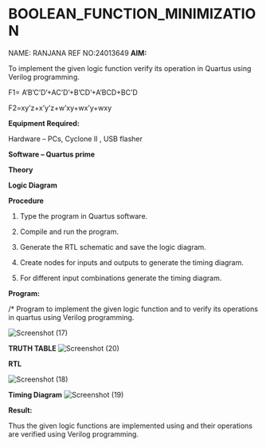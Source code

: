# BOOLEAN_FUNCTION_MINIMIZATION
NAME: RANJANA
REF NO:24013649
**AIM:**

To implement the given logic function verify its operation in Quartus using Verilog programming.

F1= A’B’C’D’+AC’D’+B’CD’+A’BCD+BC’D 

F2=xy’z+x’y’z+w’xy+wx’y+wxy

**Equipment Required:**

Hardware – PCs, Cyclone II , USB flasher

**Software – Quartus prime**

**Theory**

**Logic Diagram**

**Procedure**

1.	Type the program in Quartus software.

2.	Compile and run the program.

3.	Generate the RTL schematic and save the logic diagram.

4.	Create nodes for inputs and outputs to generate the timing diagram.

5.	For different input combinations generate the timing diagram.


**Program:**

/* Program to implement the given logic function and to verify its operations in quartus using Verilog programming. 

![Screenshot (17)](https://github.com/user-attachments/assets/1d75d8ed-f5c3-4a0e-920b-78ca8376ca6b)

**TRUTH TABLE**
![Screenshot (20)](https://github.com/user-attachments/assets/d4cb9041-7590-4a40-b438-5a30019faffb)

**RTL**

![Screenshot (18)](https://github.com/user-attachments/assets/3f24243e-6029-448a-bdb1-165c567cec7e)

**Timing Diagram**
![Screenshot (19)](https://github.com/user-attachments/assets/456bce20-fd4b-46d3-b176-33d250d9f2ba)

**Result:**

Thus the given logic functions are implemented using and their operations are verified using Verilog programming.

